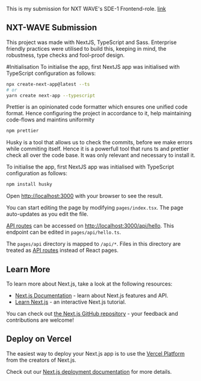 This is my submission for NXT WAVE's SDE-1 Frontend-role. [link](https://nxt-wave-eshaan.netlify.app/)

## NXT-WAVE Submission
This project was made with NextJS, TypeScript and Sass. Enterprise friendly practices were utilised to build this, keeping in mind, the robustness, type checks and fool-proof design.


#Initialisation
To initialise the app, first NextJS app was initialised with TypeScript configuration as follows:

```bash
npx create-next-app@latest --ts
# or
yarn create next-app --typescript
```

Prettier is an opinionated code formatter which ensures one unified code format. Hence configuring the project in accordance to it, help maintaining code-flows and maintins uniformity

```bash
npm prettier
```

Husky is a tool that allows us to check the commits, before we make errors while commiting itself. Hence it is a powerfull tool that runs ts and prettier check all over the code base. It was only relevant and necessary to install it.

To initialise the app, first NextJS app was initialised with TypeScript configuration as follows:

```bash
npm install husky
```





Open [http://localhost:3000](http://localhost:3000) with your browser to see the result.

You can start editing the page by modifying `pages/index.tsx`. The page auto-updates as you edit the file.

[API routes](https://nextjs.org/docs/api-routes/introduction) can be accessed on [http://localhost:3000/api/hello](http://localhost:3000/api/hello). This endpoint can be edited in `pages/api/hello.ts`.

The `pages/api` directory is mapped to `/api/*`. Files in this directory are treated as [API routes](https://nextjs.org/docs/api-routes/introduction) instead of React pages.

## Learn More

To learn more about Next.js, take a look at the following resources:

- [Next.js Documentation](https://nextjs.org/docs) - learn about Next.js features and API.
- [Learn Next.js](https://nextjs.org/learn) - an interactive Next.js tutorial.

You can check out [the Next.js GitHub repository](https://github.com/vercel/next.js/) - your feedback and contributions are welcome!

## Deploy on Vercel

The easiest way to deploy your Next.js app is to use the [Vercel Platform](https://vercel.com/new?utm_medium=default-template&filter=next.js&utm_source=create-next-app&utm_campaign=create-next-app-readme) from the creators of Next.js.

Check out our [Next.js deployment documentation](https://nextjs.org/docs/deployment) for more details.
